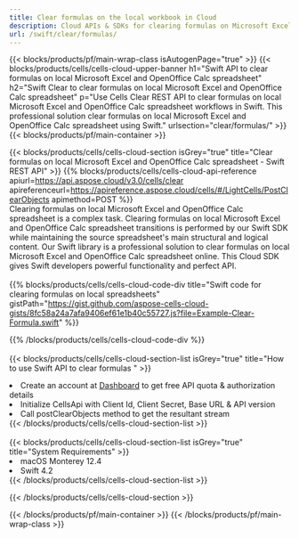 ```yaml
---
title: Clear formulas on the local workbook in Cloud 
description: Cloud APIs & SDKs for clearing formulas on Microsoft Excel & OpenOffice Calc. Clear formulas on local spreadsheets by the Cells Cloud API. SDK support kinds of development languages. They include Android, C#, Go, Java, NodeJS, Perl, PHP, Python, Ruby, and swift. 
url: /swift/clear/formulas/
---
```



{{< blocks/products/pf/main-wrap-class isAutogenPage="true" >}}
{{< blocks/products/cells/cells-cloud-upper-banner h1="Swift API to clear formulas on local Microsoft Excel and OpenOffice Calc spreadsheet" h2="Swift Clear to clear formulas on local Microsoft Excel and OpenOffice Calc spreadsheet" p="Use Cells Clear REST API to clear formulas on local Microsoft Excel and OpenOffice Calc spreadsheet workflows in Swift. This professional solution clear formulas on local Microsoft Excel and OpenOffice Calc spreadsheet using Swift." urlsection="clear/formulas/" >}}
{{< blocks/products/pf/main-container >}}

{{< blocks/products/cells/cells-cloud-section isGrey="true"  title="Clear formulas on local Microsoft Excel and OpenOffice Calc spreadsheet - Swift REST API" >}}
{{% blocks/products/cells/cells-cloud-api-reference  apiurl=https://api.aspose.cloud/v3.0/cells/clear  apireferenceurl=https://apireference.aspose.cloud/cells/#/LightCells/PostClearObjects  apimethod=POST %}}
<br/>
Clearing formulas on local Microsoft Excel and OpenOffice Calc spreadsheet is a complex task. Clearing formulas on local Microsoft Excel and OpenOffice Calc spreadsheet transitions is performed by our Swift SDK while maintaining the source spreadsheet's main structural and logical content. Our Swift library is a professional solution to clear formulas on local Microsoft Excel and OpenOffice Calc spreadsheet online. This Cloud SDK gives Swift developers powerful functionality and perfect API.
<br/>
<br/>
{{% blocks/products/cells/cells-cloud-code-div title="Swift code for clearing formulas on local spreadsheets" gistPath="https://gist.github.com/aspose-cells-cloud-gists/8fc58a24a7afa9406ef61e1b40c55727.js?file=Example-Clear-Formula.swift" %}}
  
{{% /blocks/products/cells/cells-cloud-code-div  %}}
<br/>
<br/>
{{< blocks/products/cells/cells-cloud-section-list isGrey="true"  title="How to use Swift API to clear formulas " >}}
<li>Create an account at <a href="https://dashboard.aspose.cloud/">Dashboard</a> to get free API quota & authorization details</li>
<li>Initialize CellsApi with Client Id, Client Secret, Base URL & API version</li>
<li>Call postClearObjects method to get the resultant stream</li>
{{< /blocks/products/cells/cells-cloud-section-list >}}
<br/>
<br/>
{{< blocks/products/cells/cells-cloud-section-list isGrey="true"  title="System Requirements" >}}
<li>macOS Monterey 12.4</li>
<li>Swift 4.2</li>
{{< /blocks/products/cells/cells-cloud-section-list >}}

{{< /blocks/products/cells/cells-cloud-section >}}

{{< /blocks/products/pf/main-container >}}
{{< /blocks/products/pf/main-wrap-class >}}
